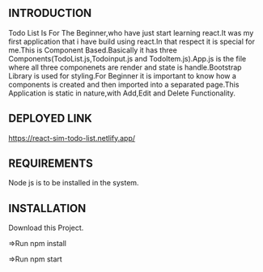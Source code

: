 INTRODUCTION
------------
Todo List Is For The Beginner,who have just start learning react.It was my first application that i have build using react.In that respect it is special for me.This is Component Based.Basically it has three Components(TodoList.js,Todoinput.js and TodoItem.js).App.js is the file where all three componenets are render and state is handle.Bootstrap Library is used for styling.For Beginner it is important to know how a components is created and then imported into a separated page.This Application is static in nature,with Add,Edit and Delete Functionality. 

DEPLOYED LINK
------------
https://react-sim-todo-list.netlify.app/

REQUIREMENTS
------------
Node js is to be installed in the system. 
 
INSTALLATION
------------
Download this Project.
 
 =>Run npm install
 
 =>Run npm start
 
